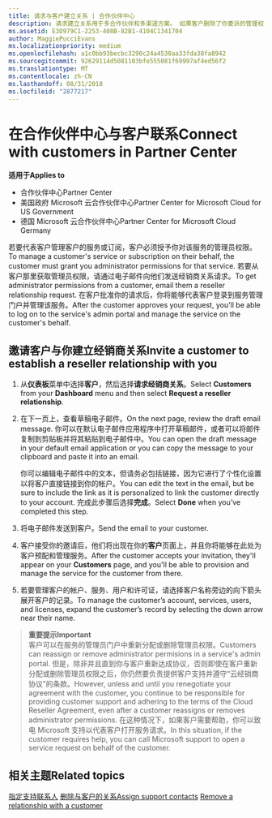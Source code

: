 ```yaml
---
title: 请求与客户建立关系 | 合作伙伴中心
description: 请求建立关系用于多合作伙伴和多渠道方案。 如果客户删除了你委派的管理权限，并且你需要恢复它们才可以提供预配或支持，请求建立关系也十分有用。
ms.assetid: E3D979C1-2253-408B-82B1-4104C1341704
author: MaggiePucciEvans
ms.localizationpriority: medium
ms.openlocfilehash: a1c0bb93becbc3290c24a4530aa33fda38fa8942
ms.sourcegitcommit: 92629114d5081103bfe555081f69997af4ed56f2
ms.translationtype: MT
ms.contentlocale: zh-CN
ms.lasthandoff: 08/31/2018
ms.locfileid: "2877217"
---
```

# <a name="connect-with-customers-in-partner-center"></a><span data-ttu-id="2ac71-104">在合作伙伴中心与客户联系</span><span class="sxs-lookup"><span data-stu-id="2ac71-104">Connect with customers in Partner Center</span></span>

**<span data-ttu-id="2ac71-105">适用于</span><span class="sxs-lookup"><span data-stu-id="2ac71-105">Applies to</span></span>**

-  <span data-ttu-id="2ac71-106">合作伙伴中心</span><span class="sxs-lookup"><span data-stu-id="2ac71-106">Partner Center</span></span>
-  <span data-ttu-id="2ac71-107">美国政府 Microsoft 云合作伙伴中心</span><span class="sxs-lookup"><span data-stu-id="2ac71-107">Partner Center for Microsoft Cloud for US Government</span></span>
-  <span data-ttu-id="2ac71-108">德国 Microsoft 云合作伙伴中心</span><span class="sxs-lookup"><span data-stu-id="2ac71-108">Partner Center for Microsoft Cloud Germany</span></span>

<span data-ttu-id="2ac71-109">若要代表客户管理客户的服务或订阅，客户必须授予你对该服务的管理员权限。</span><span class="sxs-lookup"><span data-stu-id="2ac71-109">To manage a customer's service or subscription on their behalf, the customer must grant you administrator permissions for that service.</span></span> <span data-ttu-id="2ac71-110">若要从客户那里获取管理员权限，请通过电子邮件向他们发送经销商关系请求。</span><span class="sxs-lookup"><span data-stu-id="2ac71-110">To get administrator permissions from a customer, email them a reseller relationship request.</span></span> <span data-ttu-id="2ac71-111">在客户批准你的请求后，你将能够代表客户登录到服务管理门户并管理该服务。</span><span class="sxs-lookup"><span data-stu-id="2ac71-111">After the customer approves your request, you'll be able to log on to the service's admin portal and manage the service on the customer's behalf.</span></span> 

## <a name="invite-a-customer-to-establish-a-reseller-relationship-with-you"></a><span data-ttu-id="2ac71-112">邀请客户与你建立经销商关系</span><span class="sxs-lookup"><span data-stu-id="2ac71-112">Invite a customer to establish a reseller relationship with you</span></span>

1.  <span data-ttu-id="2ac71-113">从**仪表板**菜单中选择**客户**，然后选择**请求经销商关系**。</span><span class="sxs-lookup"><span data-stu-id="2ac71-113">Select **Customers** from your **Dashboard** menu and then select **Request a reseller relationship**.</span></span>

2.  <span data-ttu-id="2ac71-114">在下一页上，查看草稿电子邮件。</span><span class="sxs-lookup"><span data-stu-id="2ac71-114">On the next page, review the draft email message.</span></span> <span data-ttu-id="2ac71-115">你可以在默认电子邮件应用程序中打开草稿邮件，或者可以将邮件复制到剪贴板并将其粘贴到电子邮件中。</span><span class="sxs-lookup"><span data-stu-id="2ac71-115">You can open the draft message in your default email application or you can copy the message to your clipboard and paste it into an email.</span></span> 

    <span data-ttu-id="2ac71-116">你可以编辑电子邮件中的文本，但请务必包括链接，因为它进行了个性化设置以将客户直接链接到你的帐户。</span><span class="sxs-lookup"><span data-stu-id="2ac71-116">You can edit the text in the email, but be sure to include the link as it is personalized to link the customer directly to your account.</span></span> <span data-ttu-id="2ac71-117">完成此步骤后选择**完成**。</span><span class="sxs-lookup"><span data-stu-id="2ac71-117">Select **Done** when you’ve completed this step.</span></span>

3.  <span data-ttu-id="2ac71-118">将电子邮件发送到客户。</span><span class="sxs-lookup"><span data-stu-id="2ac71-118">Send the email to your customer.</span></span>

4.  <span data-ttu-id="2ac71-119">客户接受你的邀请后，他们将出现在你的**客户**页面上，并且你将能够在此处为客户预配和管理服务。</span><span class="sxs-lookup"><span data-stu-id="2ac71-119">After the customer accepts your invitation, they'll appear on your **Customers** page, and you'll be able to provision and manage the service for the customer from there.</span></span>

 
5.  <span data-ttu-id="2ac71-120">若要管理客户的帐户、服务、用户和许可证，请选择客户名称旁边的向下箭头展开客户的记录。</span><span class="sxs-lookup"><span data-stu-id="2ac71-120">To manage the customer’s account, services, users, and licenses, expand the customer’s record by selecting the down arrow near their name.</span></span>


>**<span data-ttu-id="2ac71-121">重要提示</span><span class="sxs-lookup"><span data-stu-id="2ac71-121">Important</span></span>**<br>
<span data-ttu-id="2ac71-122">客户可以在服务的管理员门户中重新分配或删除管理员权限。</span><span class="sxs-lookup"><span data-stu-id="2ac71-122">Customers can reassign or remove administrator permisions in a service's admin portal.</span></span> <span data-ttu-id="2ac71-123">但是，除非并且直到你与客户重新达成协议，否则即使在客户重新分配或删除管理员权限之后，你仍然要负责提供客户支持并遵守“云经销商协议”的条款。</span><span class="sxs-lookup"><span data-stu-id="2ac71-123">However, unless and until you renegotiate your agreement with the customer, you continue to be responsible for providing customer support and adhering to the terms of the Cloud Reseller Agreement, even after a customer reassigns or removes administrator permissions.</span></span> <span data-ttu-id="2ac71-124">在这种情况下，如果客户需要帮助，你可以致电 Microsoft 支持以代表客户打开服务请求。</span><span class="sxs-lookup"><span data-stu-id="2ac71-124">In this situation, if the customer requires help, you can call Microsoft support to open a service request on behalf of the customer.</span></span>

## <a name="related-topics"></a><span data-ttu-id="2ac71-125">相关主题</span><span class="sxs-lookup"><span data-stu-id="2ac71-125">Related topics</span></span>

<span data-ttu-id="2ac71-126">[指定支持联系人](assign-support-contacts.md)
[删除与客户的关系](remove-a-relationship.md)</span><span class="sxs-lookup"><span data-stu-id="2ac71-126">[Assign support contacts](assign-support-contacts.md)
[Remove a relationship with a customer](remove-a-relationship.md)</span></span>